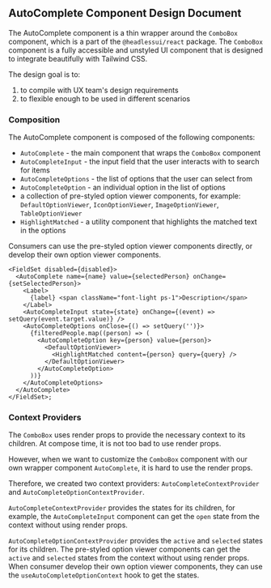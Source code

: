 
## AutoComplete Component Design Document

The AutoComplete component is a thin wrapper around the `ComboBox` component, which is a part of the `@headlessui/react` package. The `ComboBox` component is a fully accessible and unstyled UI component that is designed to integrate beautifully with Tailwind CSS.

The design goal is to:
1. to compile with UX team's design requirements
2. to flexible enough to be used in different scenarios

### Composition

The AutoComplete component is composed of the following components:
- `AutoComplete` - the main component that wraps the `ComboBox` component
- `AutoCompleteInput` - the input field that the user interacts with to search for items
- `AutoCompleteOptions` - the list of options that the user can select from
- `AutoCompleteOption` - an individual option in the list of options
- a collection of pre-styled option viewer components, for example: `DefaultOptionViewer`, `IconOptionViewer`, `ImageOptionViewer`, `TableOptionViewer`
- `HighlightMatched` - a utility component that highlights the matched text in the options

Consumers can use the pre-styled option viewer components directly, or develop their own option viewer components.

```tsx
<FieldSet disabled={disabled}>
  <AutoComplete name={name} value={selectedPerson} onChange={setSelectedPerson}>
    <Label>
      {label} <span className="font-light ps-1">Description</span>
    </Label>
    <AutoCompleteInput state={state} onChange={(event) => setQuery(event.target.value)} />
    <AutoCompleteOptions onClose={() => setQuery('')}>
      {filteredPeople.map((person) => (
        <AutoCompleteOption key={person} value={person}>
          <DefaultOptionViewer>
            <HighlightMatched content={person} query={query} />
          </DefaultOptionViewer>
        </AutoCompleteOption>
      ))}
    </AutoCompleteOptions>
  </AutoComplete>
</FieldSet>;
```

### Context Providers

The `ComboBox` uses render props to provide the necessary context to its children. At compose time, it is not too bad to use render props. 

However, when we want to customize the `ComboBox` component with our own wrapper component `AutoComplete`, it is hard to use the render props.

Therefore, we created two context providers: `AutoCompleteContextProvider` and `AutoCompleteOptionContextProvider`.

`AutoCompleteContextProvider` provides the states for its children, for example, the `AutoCompleteInput` component can get the `open` state from the context without using render props.

`AutoCompleteOptionContextProvider` provides the `active` and `selected` states for its children. The pre-styled option viewer components can get the `active` and `selected` states from the context without using render props. When consumer develop their own option viewer components, they can use the `useAutoCompleteOptionContext` hook to get the states.